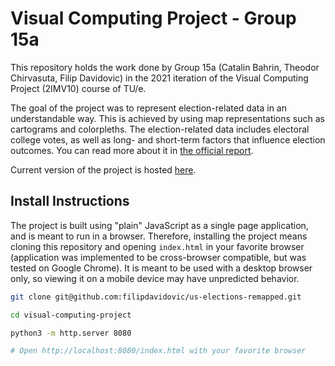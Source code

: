 # Visual Computing Project - Group 15a
This repository holds the work done by Group 15a (Catalin Bahrin, Theodor Chirvasuta, Filip Davidovic) in the 2021 iteration of the Visual Computing Project (2IMV10) course of TU/e. 

The goal of the project was to represent election-related data in an understandable way. This is achieved by using map representations such as cartograms and colorpleths. The election-related data includes electoral college votes, as well as long- and short-term factors that influence election outcomes. You can read more about it in [the official report](https://mega.nz/file/NMgTzS4D#7zj2CufOSff8ICPNyOw4UMHsyIJyO3vVyZgf-m7E7c8).

Current version of the project is hosted [here](https://visual-computing-project-group15a.netlify.app/).

## Install Instructions
The project is built using "plain" JavaScript as a single page application, and is meant to run in a browser. Therefore, installing the project means cloning this repository and opening `index.html` in your favorite browser (application was implemented to be cross-browser compatible, but was tested on Google Chrome). It is meant to be used with a desktop browser only, so viewing it on a mobile device may have unpredicted behavior.

```bash
git clone git@github.com:filipdavidovic/us-elections-remapped.git

cd visual-computing-project

python3 -m http.server 8080

# Open http://localhost:8080/index.html with your favorite browser
```
